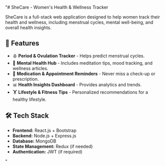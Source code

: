 "# SheCare - Women's Health & Wellness Tracker

SheCare is a full-stack web application designed to help women track their health and wellness, including menstrual cycles, mental well-being, and overall health insights.

## 🌟 Features

- 🩸 **Period & Ovulation Tracker** - Helps predict menstrual cycles.
- 🧘 **Mental Health Hub** - Includes meditation tips, mood tracking, and wellness articles.
- 💊 **Medication & Appointment Reminders** - Never miss a check-up or prescription.
- 📊 **Health Insights Dashboard** - Provides analytics and trends.
- 🏋️ **Lifestyle & Fitness Tips** - Personalized recommendations for a healthy lifestyle.

## 🛠 Tech Stack

- **Frontend:** React.js + Bootstrap
- **Backend:** Node.js + Express.js
- **Database:** MongoDB
- **State Management:** Redux (if needed)
- **Authentication:** JWT (if required)

" 
